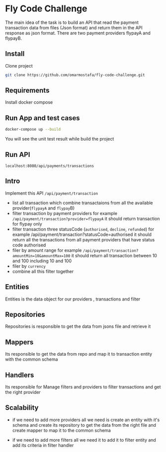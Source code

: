
# Fly Code Challenge

The main idea of the task is to build an API that read the payment transaction data from files (Json format) and return them in the API response as json format. There are two payment providers flypayA and flypayB.

## Install 
Clone project 

```bash
git clone https://github.com/omarmostafa/fly-code-challenge.git
``` 

## Requirements

Install docker compose 

## Run App and test cases

 ```bash
docker-compose up --build
 ``` 

You will see the unit test result while build the project

 ## Run API 
  ```
 localhost:8080/api/payments/transactions
  ``` 
 
 ## Intro
 
 Implement this API `/api/payment/transaction `
 -  list all transaction which combine transactaions from all the available provider(`flypayA` and `flypay`B)
 -  filter transaction by payment providers for example `/api/payment/transaction?provider=flypayA` it should return transaction for flypay only
 -  filter transaction three statusCode (`authorised`, `decline`, `refunded`) for example /api/payment/transaction?statusCode=authorised it should return all the transactions from all payment providers that have status code authorised
 -  filer by amount range for example `/api/payment/transaction?amountMin=10&amountMax=100` it should return all transaction between 10 and 100 including 10 and 100
 -  filer by `currency` 
 -  combine all this filter together 

 
 ## Entities 
 
 Entities is the data object for our providers , transactions and filter
 
 ## Repositories 
 
 Repositories is responsible to get the data from jsons file and retrieve it 
 
 ## Mappers
 
 Its responsible to get the data from repo and map it to transaction entity with the common schema
 

## Handlers

Its responsible for Manage filters and providers to filter transactions and get the right provider

## Scalability
- if we need to add more providers all we need is create an entity with it's schema and create its repository to get the data from the right file and create mapper to map it to the common schema

- if we need to add more filters all we need it to add it to filter entity and add its criteria in filter handler